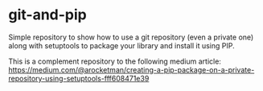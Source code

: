 # git-and-pip
Simple repository to show how to use a git repository (even a private one) along with setuptools to package your library and install it using PIP.

This is a complement repository to the following medium article: https://medium.com/@arocketman/creating-a-pip-package-on-a-private-repository-using-setuptools-fff608471e39
